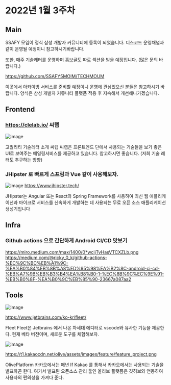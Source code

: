 # 2022년 1월 3주차

## Main

SSAFY 모임이 정식 삼성 개발자 커뮤니티에 등록이 되었습니다. 디스코드 운영채널과 같이 운영될 예정이니 참고하시기바랍니다. 

또한, 매주 기술레터를 운영하며 홍보글도 따로 섹션을 받을 예정입니다. (많은 문의 바랍니다.)


https://github.com/SSAFY5MOIM/TECHMOUM

이곳에서 아카이빙 서비스를 준비할 예정이니 운영에 관심있으신 분들은 참고하시기 바랍니다.
양식은 삼성 개발자 커뮤니티 플랫폼 적용 후 지속해서 개선해나가겠습니다.

## Frontend

### https://clelab.io/ 씨랩

![image](https://clelab.io/images/logo.svg)

고퀄리티 기술레터 소개 씨렙
씨렙은 프론트엔드 단에서 사용되는 기술들을 보기 좋은 UI로 보여주는 메일링서비스를 제공하고 있습니다. 참고하시면 좋습니다. (저희 기술 레터도 추구하는 방향)


### JHipster 로 빠르게 스프링과 Vue 같이 사용해보자.

![image](https://www.jhipster.tech/images/logo/jhipster_family_member_1.svg)
https://www.jhipster.tech/

JHipster는 Angular 또는 React와 Spring Framework를 사용하여 최신 웹 애플리케이션과 마이크로 서비스를 신속하게 개발하는 데 사용되는 무료 오픈 소스 애플리케이션 생성기입니다

## Infra

### Github actions 으로 간단하게 Android CI/CD 맛보기

https://miro.medium.com/max/1400/0*wcijTvHasVTCXZLb.png
https://medium.com/@ricky_0_k/github-actions-%EC%9C%BC%EB%A1%9C-%EA%B0%84%EB%8B%A8%ED%95%98%EA%B2%8C-android-ci-cd-%EB%A7%9B%EB%B3%B4%EA%B8%B0-1-%EC%8B%9C%EC%9E%91-%EB%B0%8F-%EA%B0%9C%EB%85%90-23667a087aa2

## Tools

![image](https://www.jetbrains.com/_assets/www/fleet/inc/overview-content/parts/heading-section/img/main-window.eb97aaa10b27f40d7410a376690e32d0.png)

https://www.jetbrains.com/ko-kr/fleet/

Fleet
Fleet은 Jetbrains 에서 나온 차세대 에디터로 vscode와 유사한 기능을 제공한다. 현재 베타 버전이며, 새로운 도구를 체험해보자.


![image](https://t1.kakaocdn.net/olive/assets/images/feature/feature_project.png)

https://t1.kakaocdn.net/olive/assets/images/feature/feature_project.png

OlivePlatform
카카오에서는 매년 If Kakao 를 통해서 카카오에서는 사용되는 기술을 발표하곤 한다. 여기서 발표된 오픈소스 관리 툴인 올리브 플랫폼은 깃허브와 연동하여 사용자의 편의성을 가져다 준다. 